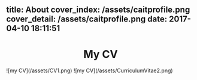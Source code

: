 title: About
cover_index: /assets/caitprofile.png
cover_detail: /assets/caitprofile.png
date: 2017-04-10 18:11:51
---
<h1 style= "text-align: center;"> My CV </h1>
![my CV](/assets/CV1.png)
![my CV](/assets/CurriculumVitae2.png)